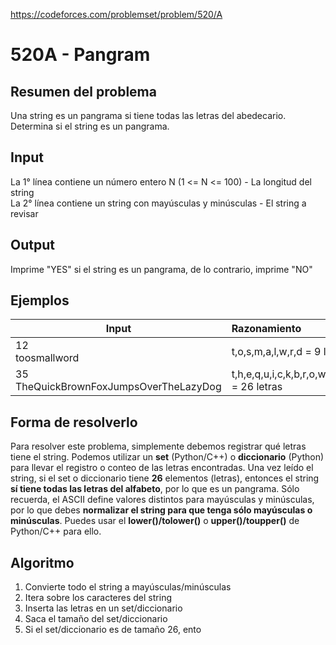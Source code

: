 https://codeforces.com/problemset/problem/520/A

# 520A - Pangram

## Resumen del problema
Una string es un pangrama si tiene todas las letras del abedecario. Determina si el string es un pangrama.

## Input
La 1° línea contiene un número entero N (1 <= N <= 100) - La longitud del string \
La 2° línea contiene un string con mayúsculas y minúsculas - El string a revisar

## Output
Imprime "YES" si el string es un pangrama, de lo contrario, imprime "NO"

## Ejemplos
| Input                                         | Razonamiento  | Output    |
| --------------------------------------------- | :------------ | --------- |
| 12 <br> toosmallword                          | t,o,s,m,a,l,w,r,d = 9 letras | **NO**          |
| 35 <br> TheQuickBrownFoxJumpsOverTheLazyDog   | t,h,e,q,u,i,c,k,b,r,o,w,n,f,x,j,u,m,p,s,v,l,z,y,d,g = 26 letras| **YES**          |

## Forma de resolverlo
Para resolver este problema, simplemente debemos registrar qué letras tiene el string. Podemos utilizar un **set** (Python/C++) o **diccionario** (Python) para llevar el registro o conteo de las letras encontradas. Una vez leído el string, si el set o diccionario tiene **26** elementos (letras), entonces el string **sí tiene todas las letras del alfabeto**, por lo que es un pangrama. Sólo recuerda, el ASCII define valores distintos para mayúsculas y minúsculas, por lo que debes **normalizar el string para que tenga sólo mayúsculas o minúsculas**. Puedes usar el **lower()/tolower()** o **upper()/toupper()** de Python/C++ para ello.

## Algoritmo
1) Convierte todo el string a mayúsculas/minúsculas
2) Itera sobre los caracteres del string
3) Inserta las letras en un set/diccionario
4) Saca el tamaño del set/diccionario
5) Si el set/diccionario es de tamaño 26, ento
